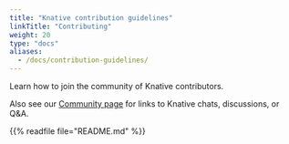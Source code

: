 ```yaml
---
title: "Knative contribution guidelines"
linkTitle: "Contributing"
weight: 20
type: "docs"
aliases:
  - /docs/contribution-guidelines/
---
```


Learn how to join the community of Knative contributors.

Also see our [Community page](../community) for links to Knative chats,
discussions, or Q&A.

{{% readfile file="README.md" %}}
